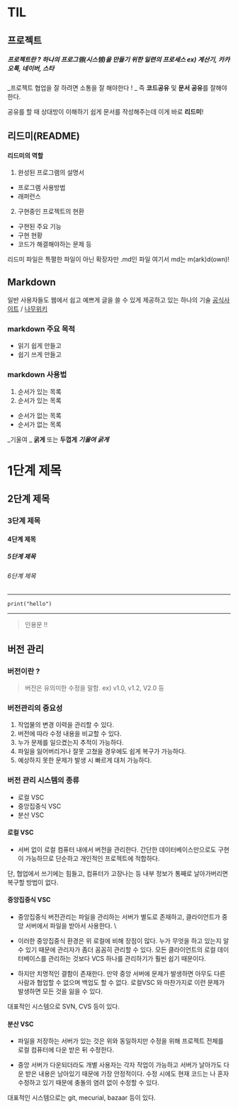 # TIL

## 프로젝트 
##### 프로젝트란 ? 하나의 프로그램(시스템)을 만들기 위한 일련의 프로세스 ex) 계산기, 카카오톡, 네이버, 스타

_프로젝트 협업을 잘 하려면 소통을 잘 해야한다 !  _
즉 **코드공유** 및 **문서 공유**를 잘해야 한다. 

공유를 할 때 상대방이 이해하기 쉽게 문서를 작성해주는데 이게 바로 **리드미**!

## 리드미(README)
#### 리드미의 역할 

1) 완성된 프로그램의 설명서 
- 프로그램 사용방법
- 래퍼런스

2) 구현중인 프로젝트의 현환
- 구현된 주요 기능 
- 구현 현황
- 코드가 해결해야하는 문제 등 

리드미 파일은 특펼한 파일이 아닌 확장자만 .md인 파일 여기서 md는 m(ark)d(own)! 

## Markdown 

일반 사용자들도 웹에서 쉽고 예쁘게 글을 쓸 수 있게 제공하고 있는 하나의 기술 
[공식사이트](https://daringfireball.net/projects/markdown/) / [나무위키](https://namu.wiki/w/%EB%A7%88%ED%81%AC%EB%8B%A4%EC%9A%B4)

### markdown 주요 목적 
- 읽기 쉽게 만들고 
- 쉽기 쓰게 만들고 

### markdown 사용법 

1. 순서가 있는 목록
2. 순서가 있는 목록

- 순서가 없는 목록 
- 순서가 없는 목록 


_기울여 _
**굵게** 또는 **두껍게**
**_기울여 굵게_**


# 1단계 제목
## 2단계 제목
### 3단계 제목
#### 4단계 제목
##### 5단계 제목
###### 6단계 제목

--- 
```
print("hello")
```
--- 

> 인용문 !! 


## 버전 관리 

### 버전이란 ? 
> 버전은 유의미한 수정을 말함. ex) v1.0, v1.2, V2.0 등 

### 버전관리의 중요성

1. 작업물의 변경 이력을 관리할 수 있다.
2. 버전에 따라 수정 내용을 비교할 수 있다.
3. 누가 문제를 일으켰는지 추적이 가능하다.
4. 파일을 잃어버리거나 잘못 고쳤을 경우에도 쉽게 복구가 가능하다.
5. 예상하지 못한 문제가 발생 시 빠르게 대처 가능하다.

### 버전 관리 시스템의 종류 

- 로컬 VSC
- 중앙집중식 VSC
- 분산 VSC

#### 로컬 VSC
- 서버 없이 로컬 컴퓨터 내에서 버전을 관리한다. 간단한 데이터베이스만으로도 구현이 가능하므로 단순하고 개인적인 프로젝트에 적합하다.

단, 협업에서 쓰기에는 힘들고, 컴퓨터가 고장나는 등 내부 정보가 통째로 날아가버리면 복구할 방법이 없다.


#### 중앙집중식 VSC
- 중앙집중식 버전관리는 파일을 관리하는 서버가 별도로 존재하고, 클라이언트가 중앙 서버에서 파일을 받아서 사용한다. \

- 이러한 중앙집중식 환경은 위 로컬에 비해 장점이 많다. 누가 무엇을 하고 있는지 알 수 있기 때문에 관리자가 좀더 꼼꼼히 관리할 수 있다. 모든 클라이언트의 로컬 데이터베이스를 관리하는 것보다 VCS 하나를 관리하기가 훨씬 쉽기 때문이다.

- 하지만 치명적인 결함이 존재한다. 만약 중앙 서버에 문제가 발생하면 아무도 다른 사람과 협업할 수 없으며 백업도 할 수 없다. 로컬VSC 와 마찬가지로 이런 문제가 발생하면 모든 것을 잃을 수 있다.

대표적인 시스템으로 SVN, CVS 등이 있다.

#### 분산 VSC
- 파일을 저장하는 서버가 있는 것은 위와 동일하지만 수정을 위해 프로젝트 전체를 로컬 컴퓨터에 다운 받은 뒤 수정한다.

- 중앙 서버가 다운되더라도 개별 사용자는 각자 작업이 가능하고 서버가 날아가도 다운 받은 내용은 남아있기 때문에 가장 안정적이다. 수정 시에도 현재 코드는 나 혼자 수정하고 있기 때문에 충돌의 염려 없이 수정할 수 있다. 

대표적인 시스템으로는 git, mecurial, bazaar 등이 있다. 






 
